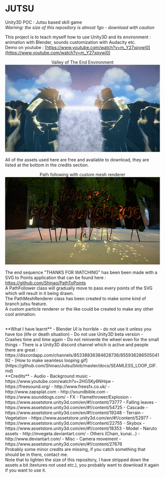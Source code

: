 JUTSU
=====
Unity3D POC : Jutsu based skill game<br>
*Warning: the size of this repository is almost 1go - download with caution*

This project is to teach myself how to use Unity3D and its environment : animation with Blender, sounds customization with Audacity etc.<br>
Demo on youtube : [https://www.youtube.com/watch?v=m_Y27xpywi0](https://www.youtube.com/watch?v=m_Y27xpywi0)

<p align="center">
  Valley of The End Environment<br>
  <img src="/docs/ValleyOfTheEnd_Cascade_light.gif"/>
</p>

All of the assets used here are free and available to download, they are listed at the bottom in the credits section.<br>

<p align="center">
  Path following with custom mesh renderer<br>
  <img src="/docs/PathToPoints_light.gif"/>
</p>

The end sequence "THANKS FOR WATCHING" has been been made with a SVG to Points application that can be found here : https://github.com/Shinao/PathToPoints<br>
A PathFollower class will gradually move to pass every points of the SVG which will result in it being drawn.<br>
The PathMeshRenderer class has been created to make some kind of branch jutsu feature.<br>
A custom particle renderer or the like could be created to make any other cool animation.<br>

<br>
**What I have learnt**
- Blender UI is horrible - do not use it unless you have too (life or death situation)
- Do not use Unity3D beta version - Crashes time and time again
- Do not reinvente the wheel even for the small things
- There is a Unity3D discord channel which is active and people there are great : https://discordapp.com/channels/85338836384628736/85593628650504192
- [How to make seamless looping gif](https://github.com/Shinao/Jutsu/blob/master/docs/SEAMLESS_LOOP_GIF.md)

<br>
**Credits**
- Audio
  - Background music - https://www.youtube.com/watch?v=2HG5Ky6NHqw
  - https://freesound.org/
  - http://www.freesfx.co.uk/
  - http://www.zapsplat.com
  - http://soundbible.com
  - https://www.sounddogs.com/
- FX
  - Flamethrower/Explosion - https://www.assetstore.unity3d.com/en/#!/content/73777
  - Falling leaves - https://www.assetstore.unity3d.com/en/#!/content/54725
  - Cascade - https://www.assetstore.unity3d.com/en/#!/content/19248
- Terrain
  - Vegetation - https://www.assetstore.unity3d.com/en/#!/content/52977 - https://www.assetstore.unity3d.com/en/#!/content/22755
  - Skybox - https://www.assetstore.unity3d.com/en/#!/content/18353
- Model
  - Naruto assets - http://mvegeta.deviantart.com/
  - Others (Chain, kunai...) - http://www.deviantart.com/
- Misc
  - Camera movement - https://www.assetstore.unity3d.com/en/#!/content/27676

<br>
Probably some minor credits are missing, if you catch something that should be in there, contact me.<br>
Note that to lighten the size of this repository, I have stripped down the assets a bit (textures not used etc.), you probably want to download it again if you want to use it.
